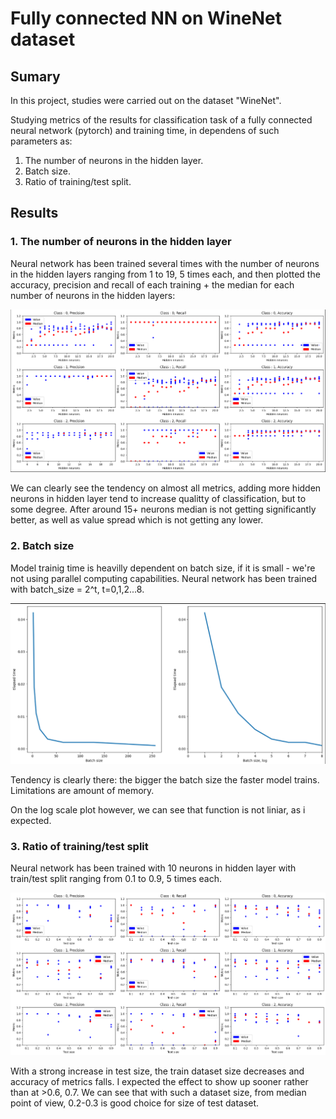 # Fully connected NN on WineNet dataset

## Sumary
In this project, studies were carried out on the dataset "WineNet".

Studying metrics of the results for classification task of a fully connected neural network (pytorch) and training time, in dependens of such parameters as:
1. The number of neurons in the hidden layer.
2. Batch size.
3. Ratio of training/test split.

## Results

### 1. The number of neurons in the hidden layer
Neural network has been trained several times with the number of neurons in the hidden layers ranging from 1 to 19, 5 times each, and then plotted the accuracy, precision and recall of each training + the median for each number of neurons in the hidden layers:

![](misc/metrics_plot.png)

We can clearly see the tendency on almost all metrics, adding more hidden neurons in hidden layer tend to increase qualitty of classification, but to some degree. After around 15+ neurons median is not getting significantly better, as well as value spread which is not getting any lower.

### 2. Batch size

Model trainig time is heavilly dependent on batch size, if it is small - we're not using parallel computing capabilities. Neural network has been trained with batch_size = 2^t, t=0,1,2...8.

![](misc/batch_plot.png)

Tendency is clearly there: the bigger the batch size the faster model trains. Limitations are amount of memory.

On the log scale plot however, we can see that function is not liniar, as i expected.

### 3. Ratio of training/test split

Neural network has been trained with 10 neurons in hidden layer with train/test split ranging from 0.1 to 0.9, 5 times each.

![](misc/split_plot.png)

With a strong increase in test size, the train dataset size decreases and accuracy of metrics falls. I expected the effect to show up sooner rather than at >0.6, 0.7. We can see that with such a dataset size, from median point of view, 0.2-0.3 is good choice for size of test dataset.